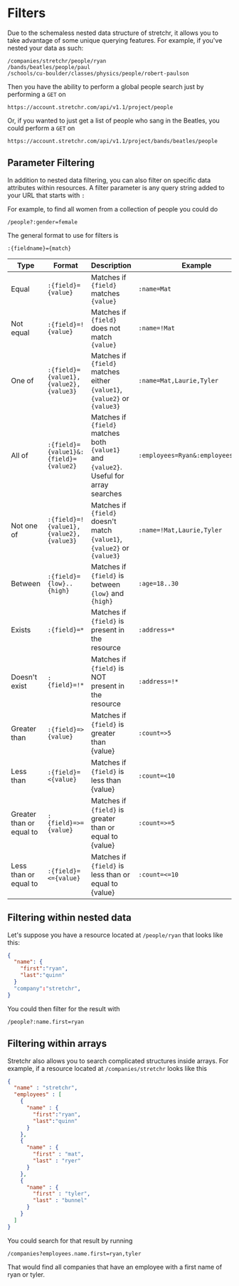 # Filters
Due to the schemaless nested data structure of stretchr, it allows you to take advantage of some unique querying features.  For example, if you've nested your data as such:
```
/companies/stretchr/people/ryan
/bands/beatles/people/paul
/schools/cu-boulder/classes/physics/people/robert-paulson
```
Then you have the ability to perform a global people search just by performing a `GET` on
```
https://account.stretchr.com/api/v1.1/project/people
```
Or, if you wanted to just get a list of people who sang in the Beatles, you could perform a `GET` on
```
https://account.stretchr.com/api/v1.1/project/bands/beatles/people
```
## Parameter Filtering
In addition to nested data filtering, you can also filter on specific data attributes within resources.  A filter parameter is any query string added to your URL that starts with `:`

For example, to find all women from a collection of people you could do
```
/people?:gender=female
```
The general format to use for filters is
```
:{fieldname}={match}
```
| Type | Format | Description | Example |
|---|---|---|---|
| Equal | `:{field}={value}` | Matches if `{field}` matches `{value}` | `:name=Mat` |
| Not equal | `:{field}=!{value}` | Matches if `{field}` does not match `{value}` | `:name=!Mat` |>
| One of | `:{field}={value1},{value2},{value3}` | Matches if `{field}` matches either `{value1}`, `{value2}` or `{value3}` | `:name=Mat,Laurie,Tyler` |
| All of | `:{field}={value1}&:{field}={value2}` | Matches if `{field}` matches both `{value1}` and `{value2}`.  Useful for array searches| `:employees=Ryan&:employees=Tyler`</tr>
| Not one of | `:{field}=!{value1},{value2},{value3}` | Matches if `{field}` doesn't match `{value1}`, `{value2}` or `{value3}` | `:name=!Mat,Laurie,Tyler` |
| Between | `:{field}={low}..{high}` | Matches if `{field}` is between `{low}` and `{high}` | `:age=18..30` |
| Exists | `:{field}=*` | Matches if `{field}` is present in the resource | `:address=*` |
| Doesn't exist | `:{field}=!*` | Matches if `{field}` is NOT present in the resource | `:address=!*` |
| Greater than | `:{field}=>{value}` | Matches if `{field}` is greater than {value} | `:count=>5` |
| Less than | `:{field}=<{value}` | Matches if `{field}` is less than {value} | `:count=<10` |
| Greater than or equal to | `:{field}=>={value}` | Matches if `{field}` is greater than or equal to {value} | `:count=>=5` |
| Less than or equal to | `:{field}=<={value}` | Matches if `{field}` is less than or equal to {value} | `:count=<=10` |
## Filtering within nested data
Let's suppose you have a resource located at `/people/ryan` that looks like this:
```json
{
  "name": {
    "first":"ryan",
    "last":"quinn"
  }
  "company":"stretchr",
}
```

You could then filter for the result with
```
/people?:name.first=ryan
```

## Filtering within arrays
Stretchr also allows you to search complicated structures inside arrays.  For example, if a resource located at `/companies/stretchr` looks like this
```json
{
  "name" : "stretchr",
  "employees" : [
  	{
  	  "name" : {
  	    "first":"ryan",
        "last":"quinn"
      }
  	},
    {
      "name" : {
        "first" : "mat",
        "last" : "ryer"
      }
    },
    {
      "name" : {
        "first" : "tyler",
        "last" : "bunnel"
      }
    }
  ]
}
```
You could search for that result by running
```
/companies?employees.name.first=ryan,tyler
```

That would find all companies that have an employee with a first name of ryan or tyler.
